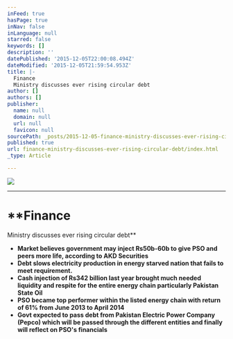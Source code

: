 ```yaml
---
inFeed: true
hasPage: true
inNav: false
inLanguage: null
starred: false
keywords: []
description: ''
datePublished: '2015-12-05T22:00:08.494Z'
dateModified: '2015-12-05T21:59:54.953Z'
title: |-
  Finance
  Ministry discusses ever rising circular debt
author: []
authors: []
publisher:
  name: null
  domain: null
  url: null
  favicon: null
sourcePath: _posts/2015-12-05-finance-ministry-discusses-ever-rising-circular-debt.md
published: true
url: finance-ministry-discusses-ever-rising-circular-debt/index.html
_type: Article

---
```

![](https://the-grid-user-content.s3-us-west-2.amazonaws.com/8ecd8b15-f448-46ad-a5d4-a20612da0cc6.png)

****

# **Finance
Ministry discusses ever rising circular debt**

* **Market believes government may inject Rs50b-60b to give PSO
and peers more life, according to AKD Securities**
* **Debt slows electricity production in energy starved nation
that fails to meet requirement.**
* **Cash injection of Rs342 billion last year brought much needed
liquidity and respite for the entire energy chain particularly Pakistan State
Oil**
* **PSO became top performer within the listed energy chain with
return of 61% from June 2013 to April 2014**
* **Govt expected to pass debt from Pakistan Electric Power
Company (Pepco) which will be passed through the different entities and finally
will reflect on PSO's financials**

#